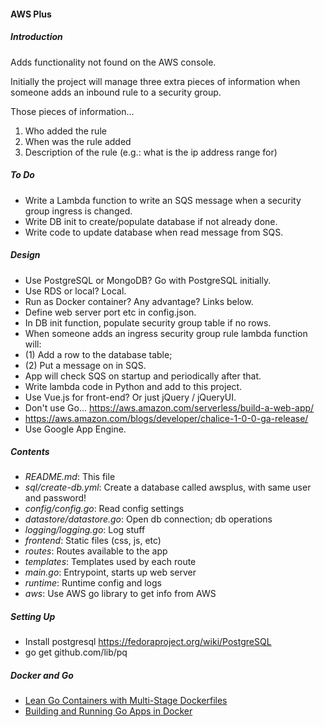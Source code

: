 #### AWS Plus

##### Introduction 

Adds functionality not found on the AWS console.

Initially the project will manage three extra pieces of information when someone adds an inbound rule to a security group.

Those pieces of information...
1. Who added the rule
2. When was the rule added
3. Description of the rule (e.g.: what is the ip address range for)

##### To Do

* Write a Lambda function to write an SQS message when a security group ingress is changed.
* Write DB init to create/populate database if not already done.
* Write code to update database when read message from SQS.

##### Design

* Use PostgreSQL or MongoDB? Go with PostgreSQL initially.
* Use RDS or local? Local.
* Run as Docker container? Any advantage? Links below.
* Define web server port etc in config.json.
* In DB init function, populate security group table if no rows.
* When someone adds an ingress security group rule lambda function will:
* (1) Add a row to the database table;
* (2) Put a message on in SQS.
* App will check SQS on startup and periodically after that.
* Write lambda code in Python and add to this project.
* Use Vue.js for front-end? Or just jQuery / jQueryUI.
* Don't use Go... https://aws.amazon.com/serverless/build-a-web-app/
* https://aws.amazon.com/blogs/developer/chalice-1-0-0-ga-release/
* Use Google App Engine.

##### Contents

* _README.md_: This file
* _sql/create-db.yml_: Create a database called awsplus, with same user and password!
* _config/config.go_: Read config settings
* _datastore/datastore.go_: Open db connection; db operations
* _logging/logging.go_: Log stuff
* _frontend_: Static files (css, js, etc)
* _routes_: Routes available to the app
* _templates_: Templates used by each route
* _main.go_: Entrypoint, starts up web server
* _runtime_: Runtime config and logs
* _aws_: Use AWS go library to get info from AWS

##### Setting Up

* Install postgresql https://fedoraproject.org/wiki/PostgreSQL
* go get github.com/lib/pq

##### Docker and Go

* [Lean Go Containers with Multi-Stage Dockerfiles](https://container-solutions.com/lean-go-containers-multi-stage-dockerfiles/)
* [Building and Running Go Apps in Docker](https://blog.quickmediasolutions.com/2017/07/18/building-and-running-go-apps-in-docker.html)


